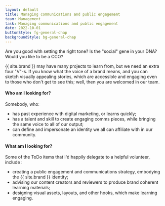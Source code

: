 ```yaml
---
layout: default
title: Managing communications and public engagement
team: Management
task: Managing communications and public engagement
date: 2022-10-01
buttonStyle: fg-general-chap
backgroundStyle: bg-general-chap
---
```


Are you good with setting the right tone? Is the "social" gene in your DNA? Would you like to be a CCO?
<!-- excerpt-end -->
{{ site.brand }} may have many projects to learn from, but we need an extra four "V"-s. If you know what the voice of a brand means, and you can sketch visually appealing stories, which are accessible and engaging even to those who don't get to see this; well, then you are welcomed in our team.

#### Who am I looking for?

Somebody, who:

+ has past experience with digital marketing, or learns quickly;
+ has a talent and skill to create engaging comms pieces, while bringing the same voice to all of our output;
+ can define and impersonate an identity we all can affiliate with in our community.

#### What am I looking for?

Some of the ToDo items that I'd happily delegate to a helpful volunteer, include :

+ creating a public engagement and communications strategy, embodying the {{ site.brand }} identity;
+ advising our content creators and reviewers to produce brand coherent learning materials;
+ designing visual assets, layouts, and other hooks, which make learning engaging.